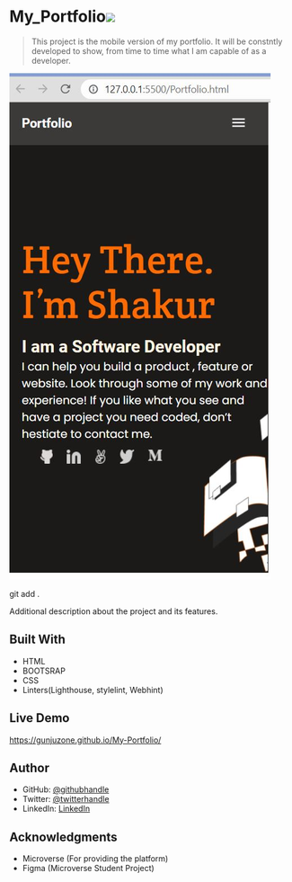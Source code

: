 # My_Portfolio![](https://img.shields.io/badge/Microverse-blueviolet)

> This project is the mobile version of my portfolio. It will be constntly developed to show, from time to time what I am capable of as a developer.

![screenshot](https://github.com/Gunjuzone/My-Portfolio/blob/desktop-feature/Assets/Screenshot.JPG)

git add .

Additional description about the project and its features.

## Built With

- HTML
- BOOTSRAP
- CSS
- Linters(Lighthouse, stylelint, Webhint)



## Live Demo
https://gunjuzone.github.io/My-Portfolio/

## Author

- GitHub: [@githubhandle](https://github.com/Gunjuzone)
- Twitter: [@twitterhandle](https://twitter.com/Gunjuzone)
- LinkedIn: [LinkedIn](https://www.linkedin.com/in/shakiru-olagunju-775034161/)



## Acknowledgments
- Microverse (For providing the platform)
- Figma (Microverse Student Project)